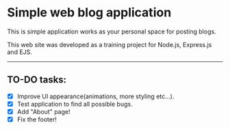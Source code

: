 # Simple web blog application

This is simple application works as your personal space for posting blogs.

This web site was developed as a training project for Node.js, Express.js and EJS.

___

## TO-DO tasks:
- [X] Improve UI appearance(animations, more styling etc...).
- [X] Test application to find all possible bugs.
- [X] Add "About" page!
- [X] Fix the footer!

